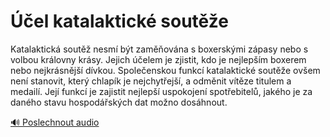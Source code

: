 # Účel katalaktické soutěže

<speak>
<prosody rate="medium" pitch="medium">
<emphasis level="strong">Katalaktická soutěž nesmí být zaměňována s boxerskými zápasy nebo s volbou královny krásy</emphasis>. <break time="0.5s"/> Jejich účelem je zjistit, kdo je nejlepším boxerem nebo nejkrásnější dívkou. <break time="0.5s"/> <emphasis level="moderate">Společenskou funkcí katalaktické soutěže ovšem není stanovit, který chlapík je nejchytřejší, a odměnit vítěze titulem a medailí</emphasis>. <break time="0.5s"/> <emphasis level="strong">Její funkcí je zajistit nejlepší uspokojení spotřebitelů, jakého je za daného stavu hospodářských dat možno dosáhnout</emphasis>.
</prosody>
</speak>

[🔊 Poslechnout audio](/data/7-paragraphs/audio/chapter_56/para_003-Katalaktick-sout-nesm-bt-zamovna-s-boxersk.mp3) 